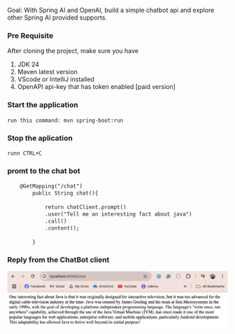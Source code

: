Goal: With Spring AI and OpenAI, build a simple chatbot api and explore other Spring AI provided supports.


### Pre Requisite  
After cloning the project, make sure you have 
1. JDK 24 
2. Maven latest version
3. VScode or IntelliJ installed 
4. OpenAPI api-key that has token enabled [paid version]

### Start the application
    run this command: mvn spring-boot:run

### Stop the aplication
    runn CTRL+C

### promt to the chat bot 
        @GetMapping("/chat")
            public String chat(){

                return chatClient.prompt()
                .user("Tell me an interesting fact about java")
                .call()
                .content();

            }   


### Reply from the ChatBot client    
![LangChain4J](image.png)          